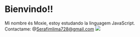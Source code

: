 # Bienvindo!!

Mi nombre és Moxie, estoy estudando la linguagem JavaScript.
Contactame: @Serafimlima728@gmail.com
<img src="/assets/img/https://tenor.com/bZPr3.gif.gif">

